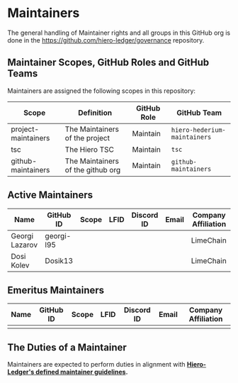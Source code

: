 # Maintainers

The general handling of Maintainer rights and all groups in this GitHub org is done in the <https://github.com/hiero-ledger/governance> repository.

## Maintainer Scopes, GitHub Roles and GitHub Teams

Maintainers are assigned the following scopes in this repository:

|        Scope        |            Definition             | GitHub Role |          GitHub Team           |
|---------------------|-----------------------------------|-------------|--------------------------------|
| project-maintainers | The Maintainers of the project    | Maintain    | `hiero-hederium-maintainers`   |
| tsc                 | The Hiero TSC                     | Maintain    | `tsc`                          |
| github-maintainers  | The Maintainers of the github org | Maintain    | `github-maintainers`           |

## Active Maintainers

<!-- Please keep this sorted alphabetically by github -->

|      Name       |     GitHub ID     | Scope | LFID | Discord ID | Email | Company Affiliation |
|-----------------|-------------------|-------|------|------------|-------|---------------------|
| Georgi Lazarov  | georgi-l95        |       |      |            |       | LimeChain           |
| Dosi Kolev      | Dosik13           |       |      |            |       | LimeChain           |

## Emeritus Maintainers

| Name | GitHub ID | Scope | LFID | Discord ID | Email | Company Affiliation |
|------|-----------|-------|------|------------|-------|---------------------|
|      |           |       |      |            |       |                     |

## The Duties of a Maintainer

Maintainers are expected to perform duties in alignment with **[Hiero-Ledger's defined maintainer guidelines](https://github.com/hiero-ledger/governance/blob/main/roles-and-groups.md#maintainers).**
